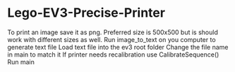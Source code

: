 # Lego-EV3-Precise-Printer
To print an image save it as png. Preferred size is 500x500 but is should work with different sizes as well.
Run image_to_text on you computer to generate text file
Load text file into the ev3 root folder
Change the file name in main to match it
If printer needs recalibration use CalibrateSequence() 
Run main

